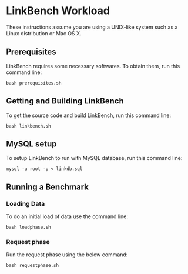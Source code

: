 # LinkBench Workload

These instructions assume you are using a UNIX-like system such as a Linux distribution or Mac OS X.

## Prerequisites

LinkBench requires some necessary softwares. To obtain them, run this command line:
~~~
bash prerequisites.sh
~~~

## Getting and Building LinkBench

To get the source code and build LinkBench, run this command line:
~~~
bash linkbench.sh
~~~

##  MySQL setup

To setup LinkBench to run with MySQL database, run this command line:
~~~
mysql -u root -p < linkdb.sql
~~~

## Running a Benchmark

### Loading Data

To do an initial load of data use the command line:
~~~
bash loadphase.sh
~~~

### Request phase

Run the request phase using the below command:
~~~
bash requestphase.sh
~~~
